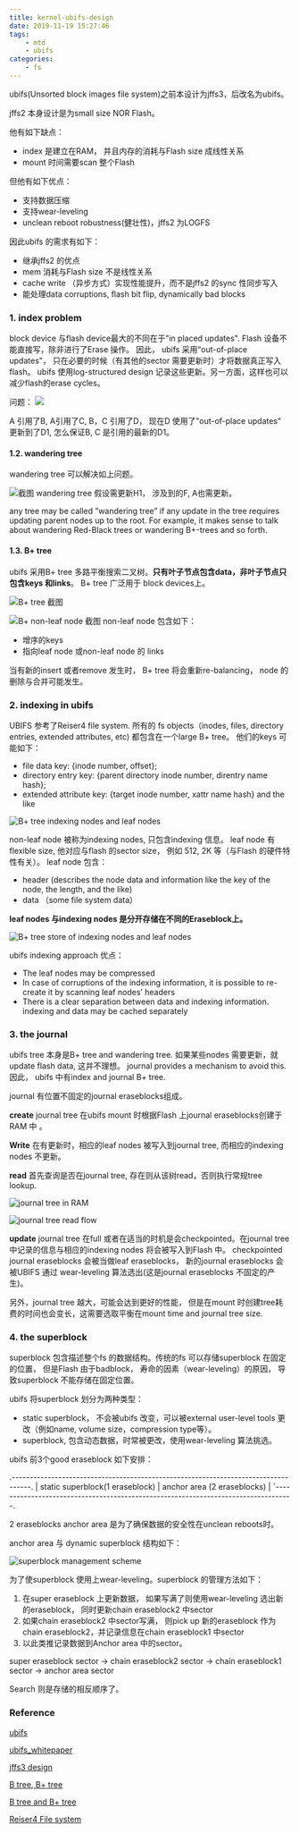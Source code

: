 ```yaml
---
title: kernel-ubifs-design
date: 2019-11-19 15:27:46
tags: 
    - mtd
    - ubifs
categories: 
    - fs
---
```


ubifs(Unsorted block images file system)之前本设计为jffs3，后改名为ubifs。

<!--more-->

jffs2 本身设计是为small size NOR Flash。

他有如下缺点：
- index 是建立在RAM， 并且内存的消耗与Flash size 成线性关系
- mount 时间需要scan 整个Flash

但他有如下优点：
- 支持数据压缩
- 支持wear-leveling
- unclean reboot robustness(健壮性)，jffs2 为LOGFS

因此ubifs 的需求有如下：
- 继承jffs2 的优点
- mem 消耗与Flash size 不是线性关系
- cache write （异步方式）实现性能提升，而不是jffs2 的sync 性同步写入
- 能处理data corruptions, flash bit flip, dynamically bad blocks


### 1. index problem
block device 与flash device最大的不同在于"in placed updates". Flash 设备不能直接写，除非进行了Erase 操作。
因此， ubifs 采用“out-of-place updates"， 只在必要的时候（有其他的sector 需要更新时）才将数据真正写入flash。
ubifs 使用log-structured design 记录这些更新。另一方面，这样也可以减少flash的erase cycles。

问题：
![](https://raw.githubusercontent.com/JShell07/images/master/kernel_ubifs_design/indexing_problem.png)

A 引用了B, A引用了C, B，C 引用了D， 现在D 使用了"out-of-place updates" 更新到了D1, 怎么保证B, C 是引用的最新的D1。

#### 1.2. wandering tree
wandering tree 可以解决如上问题。

![截图 wandering tree](https://raw.githubusercontent.com/JShell07/images/master/kernel_ubifs_design/wandering_tree.png)
假设需更新H1， 涉及到的F, A也需更新。

any tree may be called ”wandering tree” if any update in the tree requires updating parent nodes up
to the root. For example, it makes sense to talk about wandering Red-Black trees or wandering B+-trees and so forth.

#### 1.3. B+ tree
ubifs 采用B+ tree 多路平衡搜索二叉树。__只有叶子节点包含data，非叶子节点只包含keys 和links__。 B+ tree 广泛用于
block devices上。

![B+ tree 截图](https://raw.githubusercontent.com/JShell07/images/master/kernel_ubifs_design/B%2B_tree.png)

![B+ non-leaf node 截图](https://raw.githubusercontent.com/JShell07/images/master/kernel_ubifs_design/B%2B_tree_non_leaf_node.png)
non-leaf node 包含如下：
- 增序的keys
- 指向leaf node 或non-leaf node 的 links

当有新的insert 或者remove 发生时， B+ tree 将会重新re-balancing， node 的删除与合并可能发生。

### 2. indexing in ubifs
UBIFS 参考了Reiser4 file system. 所有的 fs objects（inodes, files, directory entries, extended attributes, etc) 都包含在一个large B+ tree。
他们的keys 可能如下：
- file data key: {inode number, offset};
- directory entry key: {parent directory inode number, direntry name hash};
- extended attribute key: {target inode number, xattr name hash} and the like

![B+ tree indexing nodes and leaf nodes](https://raw.githubusercontent.com/JShell07/images/master/kernel_ubifs_design/B%2B_tree_indexing_nodes_leaf_nodes.png)

non-leaf node 被称为indexing nodes, 只包含indexing 信息。
leaf node 有flexible size, 他对应与flash 的sector size， 例如 512, 2K 等（与Flash 的硬件特性有关）。
leaf node 包含：
- header (describes the node data and information like the key of the node, the length, and the like)
- data （some file system data）

__leaf nodes 与indexing nodes 是分开存储在不同的Eraseblock上。__

![B+ tree store of indexing nodes and leaf nodes](https://raw.githubusercontent.com/JShell07/images/master/kernel_ubifs_design/B%2B_tree_store_indexing_nodes_leaf_nodes.png)

ubifs indexing approach 优点：
- The leaf nodes may be compressed
- In case of corruptions of the indexing information, it is possible to re-create it by scanning leaf nodes’ headers
- There is a clear separation between data and indexing information. indexing and data may be cached separately

### 3. the journal
ubifs tree 本身是B+ tree and wandering tree. 如果某些nodes 需要更新，就update flash data, 这并不理想。
journal provides a mechanism to avoid this. 因此， ubifs 中有index and journal B+ tree.

journal 有位置不固定的journal eraseblocks组成。

__create__
journal tree 在ubifs mount 时根据Flash 上journal eraseblocks创建于RAM 中 。

__Write__
在有更新时，相应的leaf nodes 被写入到journal tree, 而相应的indexing nodes 不更新。

__read__
首先查询是否在journal tree, 存在则从该树read，否则执行常规tree lookup.

![journal tree in RAM](https://raw.githubusercontent.com/JShell07/images/master/kernel_ubifs_design/journal_tree_in_ram.png)

![journal tree read flow](https://raw.githubusercontent.com/JShell07/images/master/kernel_ubifs_design/journal_tree_read_flow.png)

__update__
journal tree 在full 或者在适当的时机是会checkpointed。在journal tree 中记录的信息与相应的indexing nodes 将会被写入到Flash 中。
checkpointed journal eraseblocks 会被当做leaf eraseblocks， 新的journal eraseblocks 会被UBIFS 通过 wear-leveling 算法选出(这是journal eraseblocks 不固定的产生)。

另外，journal tree 越大，可能会达到更好的性能， 但是在mount 时创建tree耗费的时间也会变长，这需要选取平衡在mount time and journal tree size.

### 4. the superblock
superblock 包含描述整个fs 的数据结构。传统的fs 可以存储superblock 在固定的位置， 但是Flash 由于badblock， 寿命的因素（wear-leveling）的原因，
导致superblock 不能存储在固定位置。

ubifs 将superblock 划分为两种类型：
- static superblock， 不会被ubifs 改变，可以被external user-level tools 更改（例如name, volume size，compression type等）。
- superblock, 包含动态数据，时常被更改，使用wear-leveling 算法挑选。

ubifs 前3个good eraseblock 如下安排：

.-----------------------------------------------------------------------------------.
| static superblock(1 eraseblock) | anchor area (2 eraseblocks) |
`-----------------------------------------------------------------------------------.

2 eraseblocks anchor area 是为了确保数据的安全性在unclean reboots时。

anchor area 与 dynamic superblock 结构如下：

![superblock management scheme](https://raw.githubusercontent.com/JShell07/images/master/kernel_ubifs_design/superblock%20management%20scheme.png)

为了使superblock 使用上wear-leveling。superblock 的管理方法如下：
1. 在super eraseblock 上更新数据， 如果写满了则使用wear-leveling 选出新的eraseblock， 同时更新chain eraseblock2 中sector
2. 如果chain eraseblock2 中sector写满， 则pick up 新的eraseblock 作为chain eraseblock2，并记录信息在chain eraseblock1 中sector
3. 以此类推记录数据到Anchor area 中的sector。
   
super eraseblock sector -> chain eraseblock2 sector -> chain eraseblock1 sector -> anchor area sector

Search 则是存储的相反顺序了。

### Reference
[ubifs](http://www.linux-mtd.infradead.org/doc/ubifs.pdf)

[ubifs_whitepaper](http://www.linux-mtd.infradead.org/doc/ubifs_whitepaper.pdf)

[jffs3 design](http://www.linux-mtd.infradead.org/doc/JFFS3design.pdf)

[B tree, B+ tree](https://www.cnblogs.com/vianzhang/p/7922426.html)

[B tree and B+ tree](https://www.jianshu.com/p/ac12d2c83708)

[Reiser4 File system](http://www.namesys.com/)
